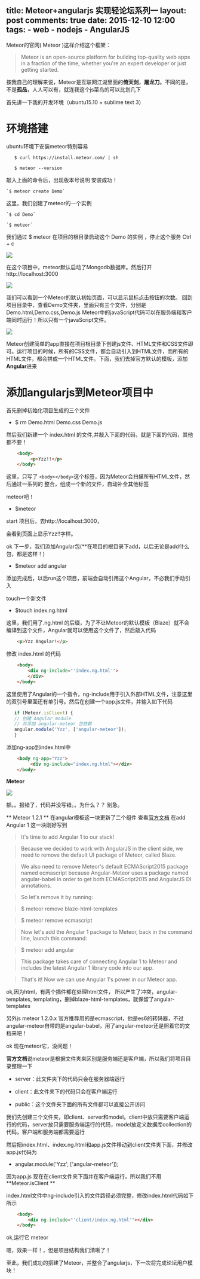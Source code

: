 title: Meteor+angularjs 实现轻论坛系列一
layout: post
comments: true
date: 2015-12-10 12:00
tags:
    - web
    - nodejs
    - AngularJS
---
Meteor的官网( Meteor )这样介绍这个框架：

>Meteor is an open-source platform for building top-quality web apps in a fraction of the time, whether you're an expert developer or just getting started.

按我自己的理解来说，Meteor是互联网江湖里面的**倚天剑**，**屠龙刀**。不同的是，不是**孤品**，人人可以有，就连我这个js菜鸟的可以比划几下

首先讲一下我的开发环境（ubuntu15.10 + sublime text 3）

# **环境搭建**

<!-- more -->

ubuntu环境下安装meteor特别容易

`    $ curl https://install.meteor.com/ | sh `

`    $ meteor --version                      `

敲入上面的命令后，出现版本号说明  安装成功！

    `$ meteor create Demo`

这里，我们创建了meteor的一个实例

    `$ cd Demo`

    `$ meteor`

我们通过 $ meteor 在项目的根目录启动这个 Demo 的实例 ，停止这个服务 Ctrl + c

![](http://7xp1k3.com1.z0.glb.clouddn.com/QQ截图20151208212013.png)

在这个项目中，meteor默认启动了Mongodb数据库。然后打开 http://localhost:3000

![](http://7xp1k3.com1.z0.glb.clouddn.com/20151209215348.png)

我们可以看到一个Meteor的默认初始页面，可以显示鼠标点击按钮的次数。
回到项目目录中，查看Demo文件夹，里面只有三个文件，分别是Demo.html,Demo.css,Demo.js Meteor中的javaScript代码可以在服务端和客户端同时运行！所以只有一个javaScript文件。

![](http://7xp1k3.com1.z0.glb.clouddn.com/20151209221415.png)

Meteor创建简单的app直接在项目根目录下创建js文件、HTML文件和CSS文件即可。运行项目的时候，所有的CSS文件，都会自动引入到HTML文件，而所有的HTML文件，都会拼成一个HTML文件。下面，我们去掉官方默认的模板，添加**Angular**进来

# **添加angularjs到Meteor项目中**

首先删掉初始化项目生成的三个文件

*    $ rm Demo.html Demo.css Demo.js  

然后我们新建一个 index.html 的文件,并敲入下面的代码，就是下面的代码，其他都不要！

``` html    
    <body>
	     <p>Yzz!!</p>
    </body>

```
这里，只写了 `<body></body>`这个标签，因为Meteor会扫描所有HTML文件，然后通过一系列的
整合，组成一个新的文件，自动补全其他标签

meteor吧！

*    $meteor  

start 项目后，去http://localhost:3000，

会看到页面上显示Yzz!!字样。

ok 下一步，我们添加Angular包(**在项目的根目录下add，以后无论是add什么包，都是这样！)

*    $meteor add angular  

添加完成后，以后run这个项目，前端会自动引用这个Angular，不必我们手动引入

touch一个新文件

*    $touch index.ng.html

这里，我们用了.ng.html 的后缀，为了不让Meteor的默认模板（Blaze）就不会编译到这个文件，Angular就可以使用这个文件了，然后敲入代码

```     html
    <p>Yzz Angular!</p>
```
修改 index.html 的代码

```html
    <body>
        <div ng-include="'index.ng.html'">
        </div>
    </body>
```
 这里使用了Angular的一个指令，ng-include用于引入外部HTML文件，注意这里的双引号里面还有单引号。然后在创建一个app.js文件，并输入如下代码
 ```javascript
    if (Meteor.isClient) {
    // 创建 Angular module
    // 并添加 angular-meteor 包依赖
    angular.module('Yzz', ['angular-meteor']);
    }
```
添加ng-app到index.html中
```html
    <body ng-app="Yzz">
         <div ng-include="index.ng.html"></div>   
    </body>
```
**Meteor**

![](http://7xp1k3.com1.z0.glb.clouddn.com/1449322982021.png)

额。。报错了，代码并没写错。。为什么？？
   别急。

** Meteor 1.2.1 ** 在angular模板这一块更新了二个组件 查看[官方文档](http://www.angular-meteor.com/tutorials/socially/angular1/bootstrapping) 在add Angular 1 这一块刚好写到

> It's time to add Angular 1 to our stack!

>Because we decided to work with AngularJS in the client side, we need to remove the default UI package of Meteor, called Blaze.

>We also need to remove Meteor's default ECMAScript2015 package named ecmascript because Angular-Meteor uses a package named angular-babel in order to get both ECMAScript2015 and AngularJS DI annotations.

>So let's remove it by running:

>    $ meteor remove blaze-html-templates

>    $ meteor remove ecmascript

>Now let's add the Angular 1 package to Meteor, back in the command line, launch this command:

>    $ meteor add angular

>This package takes care of connecting Angular 1 to Meteor and includes the latest Angular 1 library code into our app.

>That's it! Now we can use Angular 1's power in our Meteor app.

ok,因为html，有两个插件都在处理html文件， 所以产生了冲突，angular-templates, templating，删掉blaze-html-templates，就保留了angular-templates

另外js meteor 1.2.0.x 官方推荐用的是ecmascript，他是es6的转码器，不过angular-meteor自带的是angular-babel，用了angular-meteor还是照着它的文档来吧！

ok 现在meteor它，没问题！

**官方文档**说meteor是根据文件夹来区别是服务端还是客户端，所以我们将项目目录整理一下

* server：此文件夹下的代码只会在服务器端运行

* client：此文件夹下的代码只会在客户端运行

* public：这个文件夹下面的所有文件都可以直接公开访问

我们先创建三个文件夹，即client、server和model。client中放只需要客户端运行的代码，server放只需要服务端运行的代码，model放定义数据库collection的代码，客户端和服务端都需要运行

然后把index.html、index.ng.html和app.js文件移动到client文件夹下面，并修改app.js代码为

*   angular.module('Yzz', ['angular-meteor']);

因为app.js 现在在client文件夹下面并在客户端运行，所以我们不用 **Meteor.isClient **

index.html文件中ng-include引入的文件路径必须完整，修改index.html代码如下所示
```html
    <body>
        <div ng-include="'client/index.ng.html'"></div>
    </body>
```
ok,运行它 meteor

嗯，效果一样！，但是项目结构我们清晰了！

至此，我们成功的搭建了Meteor，并整合了angularjs，下一次将完成论坛用户模块！
